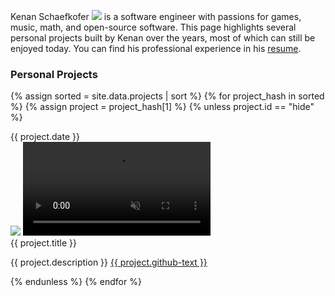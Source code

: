 
Kenan Schaefkofer <a class="pronunciation-button" onclick="play()"><img src="{{ site.baseurl }}/assets/icons/speaker.png"></a> is a software engineer with passions for games, music, math, and open-source software. This page highlights several personal projects built by Kenan over the years, most of which can still be enjoyed today. You can find his professional experience in his
<a href="{{ site.baseurl }}/assets/pdf/Resume_v1.10.pdf" target="_blank">resume</a>.


<script>
    function play() {
        var audio = document.getElementById("pronunciation-audio");
        audio.play();
    }
</script>
<audio id="pronunciation-audio" src="{{ site.baseurl }}/assets/audio/pronunciation.mp3"></audio>

### Personal Projects

{% assign sorted = site.data.projects | sort %}
{% for project_hash in sorted %}
{% assign project = project_hash[1] %}
{% unless project.id == "hide" %}
<div class="project-card" data-id="{{ project.id }}">
    <div class="card-year">{{ project.date }}</div>
    <div class="card-left">
        <img class="project-thumb" src="{{ site.baseurl }}/assets/img/{{ project.screenshot }}">
        <video class="project-vid" data-id="{{ project.id }}" loop muted playsinline>
            <source src="{{ site.baseurl }}/assets/mp4/{{ project.mp4 }}">
        </video>
    </div>
    <div class="card-right">
        <span class="project-title">{{ project.title }}</span>
        <p>{{ project.description }} <a href="{{ project.github-link }}">{{ project.github-text }}</a></p>
    </div>
</div>
{% endunless %}
{% endfor %}

<script>
    var cards = document.querySelectorAll(".project-card");
    cards.forEach(function(card) {
        card.addEventListener("mouseenter", function() {
            data_id = event.target.getAttribute('data-id');
            if (!data_id) return;
            vid = document.querySelector('.project-vid[data-id="'+data_id+'"]');
            vid.play();
        });
        card.addEventListener("mouseleave", function() {
            data_id = event.target.getAttribute('data-id');
            if (!data_id) return;
            vid = document.querySelector('.project-vid[data-id="'+data_id+'"]');
            vid.pause();
        });
    });
</script>